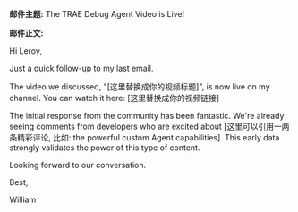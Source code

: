 **邮件主题:** The TRAE Debug Agent Video is Live!

**邮件正文:**

Hi Leroy,

Just a quick follow-up to my last email.

The video we discussed, "[这里替换成你的视频标题]", is now live on my channel. You can watch it here: [这里替换成你的视频链接]

The initial response from the community has been fantastic. We're already seeing comments from developers who are excited about [这里可以引用一两条精彩评论, 比如: the powerful custom Agent capabilities]. This early data strongly validates the power of this type of content.

Looking forward to our conversation.

Best,

William
